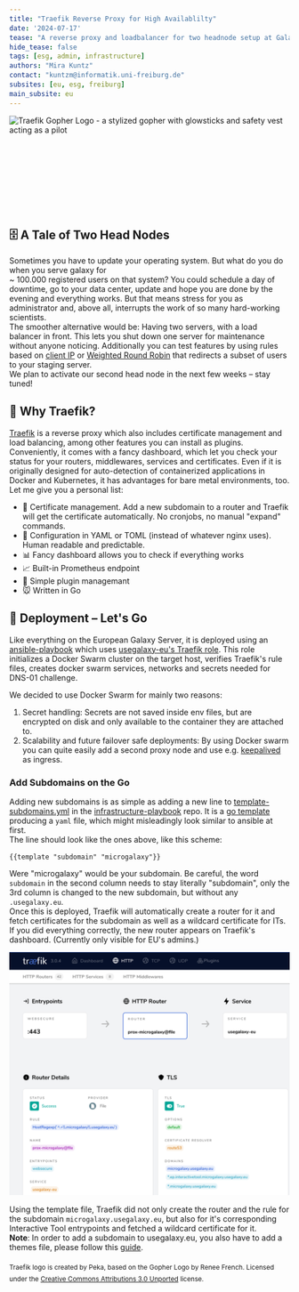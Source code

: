 ```yaml
---
title: "Traefik Reverse Proxy for High Availablilty"
date: '2024-07-17'
tease: "A reverse proxy and loadbalancer for two headnode setup at Galaxy Europe"
hide_tease: false
tags: [esg, admin, infrastructure]
authors: "Mira Kuntz"
contact: "kuntzm@informatik.uni-freiburg.de"
subsites: [eu, esg, freiburg]
main_subsite: eu
---
```

<img src=https://upload.wikimedia.org/wikipedia/commons/1/1b/Traefik.logo.png alt="Traefik Gopher Logo - a stylized gopher with glowsticks and safety vest acting as a pilot" height="200" style="float:right" />

## 🗄️ A Tale of Two Head Nodes
Sometimes you have to update your operating system. But what do you do when you serve galaxy for  
~ 100.000 registered users on that system? You could schedule a day of downtime, go to your data center, update and hope you are done by the evening and everything works. But that means stress for you as administrator and, above all, interrupts the work of so many hard-working scientists.  
The smoother alternative would be: Having two servers, with a load balancer in front. This lets you shut down one server for maintenance without anyone noticing.  Additionally you can test features by using rules based on [client IP](https://doc.traefik.io/traefik/routing/routers/#clientip) or [Weighted Round Robin](https://doc.traefik.io/traefik/routing/services/#weighted-round-robin) that redirects a subset of users to your staging server.  
We plan to activate our second head node in the next few weeks – stay tuned!

## 🤷 Why Traefik?
[Traefik](https://doc.traefik.io/traefik/v3.0/) is a reverse proxy which also includes certificate management and load balancing, among other features you can install as plugins. Conveniently, it comes with a fancy dashboard, which let you check your status for your routers, middlewares, services and certificates.
Even if it is originally designed for auto-detection of containerized applications in Docker and Kubernetes, it has advantages for bare metal environments, too. Let me give you a personal list:  
- 📜 Certificate management. Add a new subdomain to a router and Traefik will get the certificate automatically. No cronjobs, no manual "expand" commands.  
- 📝 Configuration in YAML or TOML (instead of whatever nginx uses). Human readable and predictable.
- 📊 Fancy dashboard allows you to check if everything works
- 📈 Built-in Prometheus endpoint
- 🧩 Simple plugin managemant
- 🐭 Written in Go

## 🚀 Deployment – Let's Go
Like everything on the European Galaxy Server, it is deployed using an [ansible-playbook](https://github.com/usegalaxy-eu/infrastructure-playbook/blob/master/traefik-proxy.yml) which uses [usegalaxy-eu's Traefik role](https://github.com/usegalaxy-eu/ansible-Traefik). This role initializes a Docker Swarm cluster on the target host, verifies Traefik's rule files, creates docker swarm services, networks and secrets needed for DNS-01 challenge.

We decided to use Docker Swarm for mainly two reasons:
1. Secret handling: Secrets are not saved inside env files, but are encrypted on disk and only available to the container they are attached to.
2. Scalability and future failover safe deployments: By using Docker swarm you can quite easily add a second proxy node and use e.g. [keepalived](https://www.keepalived.org/) as ingress.

### Add Subdomains on the Go
Adding new subdomains is as simple as adding a new line to [template-subdomains.yml](https://github.com/usegalaxy-eu/infrastructure-playbook/blob/master/files/traefik/rules/template-subdomains.yml) in the [infrastructure-playbook](https://github.com/usegalaxy-eu/infrastructure-playbook) repo. It is a [go template](https://blog.gopheracademy.com/advent-2017/using-go-templates/) producing a `yaml` file, which might misleadingly look similar to ansible at first.  
The line should look like the ones above, like this scheme:
```
{{template "subdomain" "microgalaxy"}}
```
Were "microgalaxy" would be your subdomain.  Be careful, the word `subdomain` in the second column needs to stay literally "subdomain", only the 3rd column is changed to the new subdomain, but without any `.usegalaxy.eu`.  
Once this is deployed, Traefik will automatically create a router for it and fetch certificates for the subdomain as well as a wildcard certificate for ITs.  
If you did everything correctly, the new router appears on Traefik's dashboard. (Currently only visible for EU's admins.)  

<img src="dashboard.png" alt="traefik dashboard showing that the router appeared" hight="300" />


Using the template file, Traefik did not only create the router and the rule for the subdomain `microgalaxy.usegalaxy.eu`, but also for it's corresponding Interactive Tool entrypoints and fetched a wildcard certificate for it.  
**Note**: In order to add a subdomain to usegalaxy.eu, you also have to add a themes file, please follow this [guide](https://github.com/usegalaxy-eu/operations/blob/main/subdomains.md#galaxy-configuration).

<sub> Traefik logo is created by Peka, based on the Gopher Logo by Renee French. Licensed under the [Creative Commons Attributions 3.0 Unported](https://creativecommons.org/licenses/by/3.0/deed.en) license. </sub>
